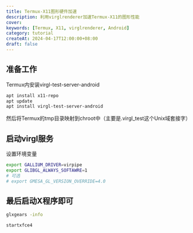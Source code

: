 ```yaml
---
title: Termux-X11图形硬件加速
description: 利用virglrenderer加速Termux-X11的图形性能
cover:
keywords: [Termux, X11, virglrenderer, Android]
category: tutorial
createAt: 2024-04-17T12:00:00+08:00
draft: false
---
```


## 准备工作

Termux内安装virgl-test-server-android

```bash
apt install x11-repo
apt update
apt install virgl-test-server-android
```

然后将Termux的tmp目录映射到chroot中（主要是.virgl_test这个Unix域套接字）

## 启动virgl服务

设置环境变量

```bash
export GALLIUM_DRIVER=virpipe
export GLIBGL_ALWAYS_SOFTAWRE=1
# 可选
# export GMESA_GL_VERSION_OVERRIDE=4.0
```

## 最后启动X程序即可

```bash
glxgears -info

startxfce4
```
